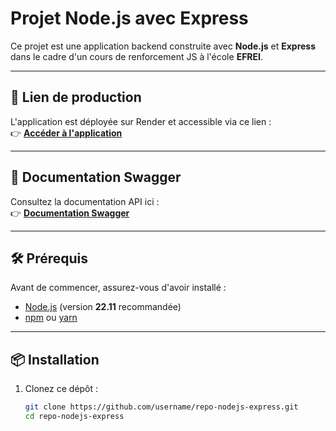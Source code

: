 
# Projet Node.js avec Express

Ce projet est une application backend construite avec **Node.js** et **Express** dans le cadre d'un cours de renforcement JS à l'école **EFREI**.

---

## 🚀 Lien de production

L'application est déployée sur Render et accessible via ce lien :  
👉 **[Accéder à l'application](https://back-efrei.onrender.com/)**

---

## 📖 Documentation Swagger

Consultez la documentation API ici :  
👉 **[Documentation Swagger](https://back-efrei.onrender.com/api-docs/)**

---

## 🛠 Prérequis

Avant de commencer, assurez-vous d'avoir installé :

- [Node.js](https://nodejs.org) (version **22.11** recommandée)
- [npm](https://www.npmjs.com/) ou [yarn](https://yarnpkg.com/)

---

## 📦 Installation

1. Clonez ce dépôt :
   ```bash
   git clone https://github.com/username/repo-nodejs-express.git
   cd repo-nodejs-express
